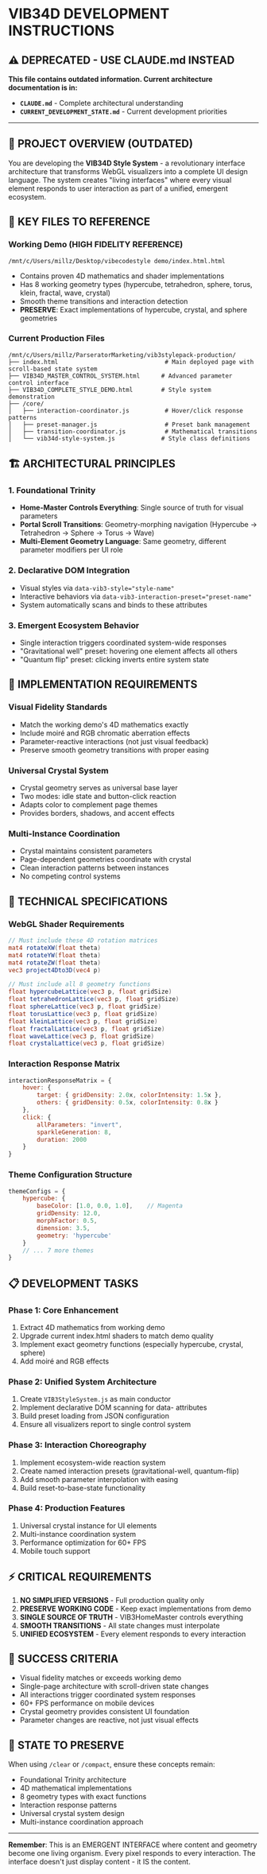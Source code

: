 # VIB34D DEVELOPMENT INSTRUCTIONS

## ⚠️ **DEPRECATED - USE CLAUDE.md INSTEAD**

**This file contains outdated information. Current architecture documentation is in:**
- **`CLAUDE.md`** - Complete architectural understanding
- **`CURRENT_DEVELOPMENT_STATE.md`** - Current development priorities

---

## 🎯 **PROJECT OVERVIEW** (OUTDATED)

You are developing the **VIB34D Style System** - a revolutionary interface architecture that transforms WebGL visualizers into a complete UI design language. The system creates "living interfaces" where every visual element responds to user interaction as part of a unified, emergent ecosystem.

## 📁 **KEY FILES TO REFERENCE**

### **Working Demo (HIGH FIDELITY REFERENCE)**
```
/mnt/c/Users/millz/Desktop/vibecodestyle demo/index.html.html
```
- Contains proven 4D mathematics and shader implementations
- Has 8 working geometry types (hypercube, tetrahedron, sphere, torus, klein, fractal, wave, crystal)
- Smooth theme transitions and interaction detection
- **PRESERVE**: Exact implementations of hypercube, crystal, and sphere geometries

### **Current Production Files**
```
/mnt/c/Users/millz/ParseratorMarketing/vib3stylepack-production/
├── index.html                              # Main deployed page with scroll-based state system
├── VIB34D_MASTER_CONTROL_SYSTEM.html      # Advanced parameter control interface
├── VIB34D_COMPLETE_STYLE_DEMO.html        # Style system demonstration
├── /core/
│   ├── interaction-coordinator.js          # Hover/click response patterns
│   ├── preset-manager.js                   # Preset bank management
│   ├── transition-coordinator.js           # Mathematical transitions
│   └── vib34d-style-system.js             # Style class definitions
```

## 🏗️ **ARCHITECTURAL PRINCIPLES**

### **1. Foundational Trinity**
- **Home-Master Controls Everything**: Single source of truth for visual parameters
- **Portal Scroll Transitions**: Geometry-morphing navigation (Hypercube → Tetrahedron → Sphere → Torus → Wave)
- **Multi-Element Geometry Language**: Same geometry, different parameter modifiers per UI role

### **2. Declarative DOM Integration**
- Visual styles via `data-vib3-style="style-name"`
- Interactive behaviors via `data-vib3-interaction-preset="preset-name"`
- System automatically scans and binds to these attributes

### **3. Emergent Ecosystem Behavior**
- Single interaction triggers coordinated system-wide responses
- "Gravitational well" preset: hovering one element affects all others
- "Quantum flip" preset: clicking inverts entire system state

## 🎨 **IMPLEMENTATION REQUIREMENTS**

### **Visual Fidelity Standards**
- Match the working demo's 4D mathematics exactly
- Include moiré and RGB chromatic aberration effects
- Parameter-reactive interactions (not just visual feedback)
- Preserve smooth geometry transitions with proper easing

### **Universal Crystal System**
- Crystal geometry serves as universal base layer
- Two modes: idle state and button-click reaction
- Adapts color to complement page themes
- Provides borders, shadows, and accent effects

### **Multi-Instance Coordination**
- Crystal maintains consistent parameters
- Page-dependent geometries coordinate with crystal
- Clean interaction patterns between instances
- No competing control systems

## 🔧 **TECHNICAL SPECIFICATIONS**

### **WebGL Shader Requirements**
```glsl
// Must include these 4D rotation matrices
mat4 rotateXW(float theta)
mat4 rotateYW(float theta)
mat4 rotateZW(float theta)
vec3 project4Dto3D(vec4 p)

// Must include all 8 geometry functions
float hypercubeLattice(vec3 p, float gridSize)
float tetrahedronLattice(vec3 p, float gridSize)
float sphereLattice(vec3 p, float gridSize)
float torusLattice(vec3 p, float gridSize)
float kleinLattice(vec3 p, float gridSize)
float fractalLattice(vec3 p, float gridSize)
float waveLattice(vec3 p, float gridSize)
float crystalLattice(vec3 p, float gridSize)
```

### **Interaction Response Matrix**
```javascript
interactionResponseMatrix = {
    hover: {
        target: { gridDensity: 2.0x, colorIntensity: 1.5x },
        others: { gridDensity: 0.5x, colorIntensity: 0.8x }
    },
    click: {
        allParameters: "invert",
        sparkleGeneration: 8,
        duration: 2000
    }
}
```

### **Theme Configuration Structure**
```javascript
themeConfigs = {
    hypercube: {
        baseColor: [1.0, 0.0, 1.0],    // Magenta
        gridDensity: 12.0,
        morphFactor: 0.5,
        dimension: 3.5,
        geometry: 'hypercube'
    }
    // ... 7 more themes
}
```

## 📋 **DEVELOPMENT TASKS**

### **Phase 1: Core Enhancement**
1. Extract 4D mathematics from working demo
2. Upgrade current index.html shaders to match demo quality
3. Implement exact geometry functions (especially hypercube, crystal, sphere)
4. Add moiré and RGB effects

### **Phase 2: Unified System Architecture**
1. Create `VIB3StyleSystem.js` as main conductor
2. Implement declarative DOM scanning for data- attributes
3. Build preset loading from JSON configuration
4. Ensure all visualizers report to single control system

### **Phase 3: Interaction Choreography**
1. Implement ecosystem-wide reaction system
2. Create named interaction presets (gravitational-well, quantum-flip)
3. Add smooth parameter interpolation with easing
4. Build reset-to-base-state functionality

### **Phase 4: Production Features**
1. Universal crystal instance for UI elements
2. Multi-instance coordination system
3. Performance optimization for 60+ FPS
4. Mobile touch support

## ⚡ **CRITICAL REQUIREMENTS**

1. **NO SIMPLIFIED VERSIONS** - Full production quality only
2. **PRESERVE WORKING CODE** - Keep exact implementations from demo
3. **SINGLE SOURCE OF TRUTH** - VIB3HomeMaster controls everything
4. **SMOOTH TRANSITIONS** - All state changes must interpolate
5. **UNIFIED ECOSYSTEM** - Every element responds to every interaction

## 🚀 **SUCCESS CRITERIA**

- Visual fidelity matches or exceeds working demo
- Single-page architecture with scroll-driven state changes
- All interactions trigger coordinated system responses
- 60+ FPS performance on mobile devices
- Crystal geometry provides consistent UI foundation
- Parameter changes are reactive, not just visual effects

## 💾 **STATE TO PRESERVE**

When using `/clear` or `/compact`, ensure these concepts remain:
- Foundational Trinity architecture
- 4D mathematical implementations
- 8 geometry types with exact functions
- Interaction response patterns
- Universal crystal system design
- Multi-instance coordination approach

---

**Remember**: This is an EMERGENT INTERFACE where content and geometry become one living organism. Every pixel responds to every interaction. The interface doesn't just display content - it IS the content.